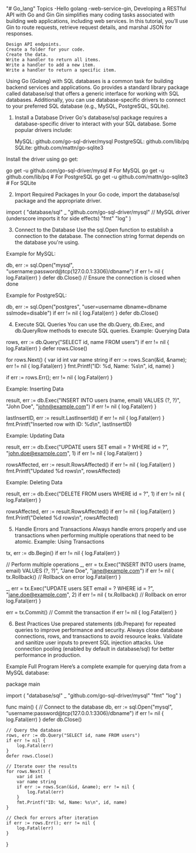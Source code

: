 "# Go_lang" 
Topics
-Hello golang
-web-service-gin, Developing a RESTful API with Go and Gin
Gin simplifies many coding tasks associated with building web applications, including web services. In this tutorial, you’ll use Gin to route requests, retrieve request details, and marshal JSON for responses.

    Design API endpoints.
    Create a folder for your code.
    Create the data.
    Write a handler to return all items.
    Write a handler to add a new item.
    Write a handler to return a specific item.

Using Go (Golang) with SQL databases is a common task for building backend services and applications. Go provides a standard library package called database/sql that offers a generic interface for working with SQL databases. Additionally, you can use database-specific drivers to connect to your preferred SQL database (e.g., MySQL, PostgreSQL, SQLite).

1. Install a Database Driver
Go's database/sql package requires a database-specific driver to interact with your SQL database. Some popular drivers include:

    MySQL: github.com/go-sql-driver/mysql
    PostgreSQL: github.com/lib/pq
    SQLite: github.com/mattn/go-sqlite3

Install the driver using go get:

go get -u github.com/go-sql-driver/mysql  # For MySQL
go get -u github.com/lib/pq               # For PostgreSQL
go get -u github.com/mattn/go-sqlite3     # For SQLite

2. Import Required Packages
In your Go code, import the database/sql package and the appropriate driver.

import (
    "database/sql"
    _ "github.com/go-sql-driver/mysql" // MySQL driver (underscore imports it for side effects)
    "fmt"
    "log"
)

3. Connect to the Database
Use the sql.Open function to establish a connection to the database. The connection string format depends on the database you're using.

Example for MySQL:

db, err := sql.Open("mysql", "username:password@tcp(127.0.0.1:3306)/dbname")
if err != nil {
    log.Fatal(err)
}
defer db.Close() // Ensure the connection is closed when done

Example for PostgreSQL:

db, err := sql.Open("postgres", "user=username dbname=dbname sslmode=disable")
if err != nil {
    log.Fatal(err)
}
defer db.Close()

4. Execute SQL Queries
You can use the db.Query, db.Exec, and db.QueryRow methods to execute SQL queries.
Example: Querying Data

rows, err := db.Query("SELECT id, name FROM users")
if err != nil {
    log.Fatal(err)
}
defer rows.Close()

for rows.Next() {
    var id int
    var name string
    if err := rows.Scan(&id, &name); err != nil {
        log.Fatal(err)
    }
    fmt.Printf("ID: %d, Name: %s\n", id, name)
}

if err := rows.Err(); err != nil {
    log.Fatal(err)
}

Example: Inserting Data

result, err := db.Exec("INSERT INTO users (name, email) VALUES (?, ?)", "John Doe", "john@example.com")
if err != nil {
    log.Fatal(err)
}

lastInsertID, err := result.LastInsertId()
if err != nil {
    log.Fatal(err)
}
fmt.Printf("Inserted row with ID: %d\n", lastInsertID)

Example: Updating Data

result, err := db.Exec("UPDATE users SET email = ? WHERE id = ?", "john.doe@example.com", 1)
if err != nil {
    log.Fatal(err)
}

rowsAffected, err := result.RowsAffected()
if err != nil {
    log.Fatal(err)
}
fmt.Printf("Updated %d rows\n", rowsAffected)

Example: Deleting Data

result, err := db.Exec("DELETE FROM users WHERE id = ?", 1)
if err != nil {
    log.Fatal(err)
}

rowsAffected, err := result.RowsAffected()
if err != nil {
    log.Fatal(err)
}
fmt.Printf("Deleted %d rows\n", rowsAffected)

5. Handle Errors and Transactions
Always handle errors properly and use transactions when performing multiple operations that need to be atomic.
Example: Using Transactions

tx, err := db.Begin()
if err != nil {
    log.Fatal(err)
}

// Perform multiple operations
_, err = tx.Exec("INSERT INTO users (name, email) VALUES (?, ?)", "Jane Doe", "jane@example.com")
if err != nil {
    tx.Rollback() // Rollback on error
    log.Fatal(err)
}

_, err = tx.Exec("UPDATE users SET email = ? WHERE id = ?", "jane.doe@example.com", 2)
if err != nil {
    tx.Rollback() // Rollback on error
    log.Fatal(err)
}

err = tx.Commit() // Commit the transaction
if err != nil {
    log.Fatal(err)
}

6. Best Practices
    Use prepared statements (db.Prepare) for repeated queries to improve performance and security.
    Always close database connections, rows, and transactions to avoid resource leaks.
    Validate and sanitize user inputs to prevent SQL injection attacks.
    Use connection pooling (enabled by default in database/sql) for better performance in production.

Example Full Program
Here’s a complete example for querying data from a MySQL database:

package main

import (
    "database/sql"
    _ "github.com/go-sql-driver/mysql"
    "fmt"
    "log"
)

func main() {
    // Connect to the database
    db, err := sql.Open("mysql", "username:password@tcp(127.0.0.1:3306)/dbname")
    if err != nil {
        log.Fatal(err)
    }
    defer db.Close()

    // Query the database
    rows, err := db.Query("SELECT id, name FROM users")
    if err != nil {
        log.Fatal(err)
    }
    defer rows.Close()

    // Iterate over the results
    for rows.Next() {
        var id int
        var name string
        if err := rows.Scan(&id, &name); err != nil {
            log.Fatal(err)
        }
        fmt.Printf("ID: %d, Name: %s\n", id, name)
    }

    // Check for errors after iteration
    if err := rows.Err(); err != nil {
        log.Fatal(err)
    }
}








